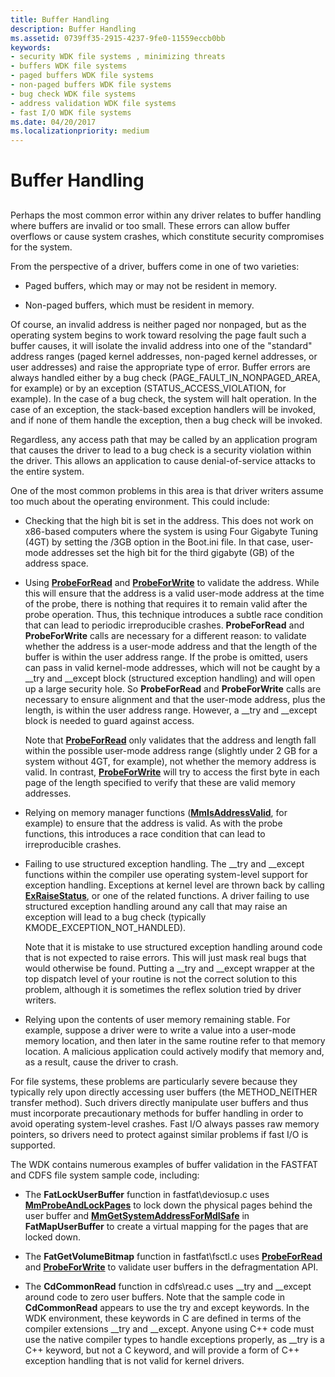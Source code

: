 ```yaml
---
title: Buffer Handling
description: Buffer Handling
ms.assetid: 0739ff35-2915-4237-9fe0-11559eccb0bb
keywords:
- security WDK file systems , minimizing threats
- buffers WDK file systems
- paged buffers WDK file systems
- non-paged buffers WDK file systems
- bug check WDK file systems
- address validation WDK file systems
- fast I/O WDK file systems
ms.date: 04/20/2017
ms.localizationpriority: medium
---
```


# Buffer Handling


## <span id="ddk_buffer_handling_if"></span><span id="DDK_BUFFER_HANDLING_IF"></span>


Perhaps the most common error within any driver relates to buffer handling where buffers are invalid or too small. These errors can allow buffer overflows or cause system crashes, which constitute security compromises for the system.

From the perspective of a driver, buffers come in one of two varieties:

-   Paged buffers, which may or may not be resident in memory.

-   Non-paged buffers, which must be resident in memory.

Of course, an invalid address is neither paged nor nonpaged, but as the operating system begins to work toward resolving the page fault such a buffer causes, it will isolate the invalid address into one of the "standard" address ranges (paged kernel addresses, non-paged kernel addresses, or user addresses) and raise the appropriate type of error. Buffer errors are always handled either by a bug check (PAGE\_FAULT\_IN\_NONPAGED\_AREA, for example) or by an exception (STATUS\_ACCESS\_VIOLATION, for example). In the case of a bug check, the system will halt operation. In the case of an exception, the stack-based exception handlers will be invoked, and if none of them handle the exception, then a bug check will be invoked.

Regardless, any access path that may be called by an application program that causes the driver to lead to a bug check is a security violation within the driver. This allows an application to cause denial-of-service attacks to the entire system.

One of the most common problems in this area is that driver writers assume too much about the operating environment. This could include:

-   Checking that the high bit is set in the address. This does not work on x86-based computers where the system is using Four Gigabyte Tuning (4GT) by setting the /3GB option in the Boot.ini file. In that case, user-mode addresses set the high bit for the third gigabyte (GB) of the address space.

-   Using [**ProbeForRead**](https://docs.microsoft.com/windows-hardware/drivers/ddi/wdm/nf-wdm-probeforread) and [**ProbeForWrite**](https://docs.microsoft.com/windows-hardware/drivers/ddi/wdm/nf-wdm-probeforwrite) to validate the address. While this will ensure that the address is a valid user-mode address at the time of the probe, there is nothing that requires it to remain valid after the probe operation. Thus, this technique introduces a subtle race condition that can lead to periodic irreproducible crashes. **ProbeForRead** and **ProbeForWrite** calls are necessary for a different reason: to validate whether the address is a user-mode address and that the length of the buffer is within the user address range. If the probe is omitted, users can pass in valid kernel-mode addresses, which will not be caught by a \_\_try and \_\_except block (structured exception handling) and will open up a large security hole. So **ProbeForRead** and **ProbeForWrite** calls are necessary to ensure alignment and that the user-mode address, plus the length, is within the user address range. However, a \_\_try and \_\_except block is needed to guard against access.

    Note that [**ProbeForRead**](https://docs.microsoft.com/windows-hardware/drivers/ddi/wdm/nf-wdm-probeforread) only validates that the address and length fall within the possible user-mode address range (slightly under 2 GB for a system without 4GT, for example), not whether the memory address is valid. In contrast, [**ProbeForWrite**](https://docs.microsoft.com/windows-hardware/drivers/ddi/wdm/nf-wdm-probeforwrite) will try to access the first byte in each page of the length specified to verify that these are valid memory addresses.

-   Relying on memory manager functions ([**MmIsAddressValid**](https://docs.microsoft.com/windows-hardware/drivers/ddi/ntddk/nf-ntddk-mmisaddressvalid), for example) to ensure that the address is valid. As with the probe functions, this introduces a race condition that can lead to irreproducible crashes.

-   Failing to use structured exception handling. The \_\_try and \_\_except functions within the compiler use operating system-level support for exception handling. Exceptions at kernel level are thrown back by calling [**ExRaiseStatus**](https://docs.microsoft.com/windows-hardware/drivers/ddi/wdm/nf-wdm-exraisestatus), or one of the related functions. A driver failing to use structured exception handling around any call that may raise an exception will lead to a bug check (typically KMODE\_EXCEPTION\_NOT\_HANDLED).

    Note that it is mistake to use structured exception handling around code that is not expected to raise errors. This will just mask real bugs that would otherwise be found. Putting a \_\_try and \_\_except wrapper at the top dispatch level of your routine is not the correct solution to this problem, although it is sometimes the reflex solution tried by driver writers.

-   Relying upon the contents of user memory remaining stable. For example, suppose a driver were to write a value into a user-mode memory location, and then later in the same routine refer to that memory location. A malicious application could actively modify that memory and, as a result, cause the driver to crash.

For file systems, these problems are particularly severe because they typically rely upon directly accessing user buffers (the METHOD\_NEITHER transfer method). Such drivers directly manipulate user buffers and thus must incorporate precautionary methods for buffer handling in order to avoid operating system-level crashes. Fast I/O always passes raw memory pointers, so drivers need to protect against similar problems if fast I/O is supported.

The WDK contains numerous examples of buffer validation in the FASTFAT and CDFS file system sample code, including:

-   The **FatLockUserBuffer** function in fastfat\\deviosup.c uses [**MmProbeAndLockPages**](https://docs.microsoft.com/windows-hardware/drivers/ddi/wdm/nf-wdm-mmprobeandlockpages) to lock down the physical pages behind the user buffer and [**MmGetSystemAddressForMdlSafe**](https://docs.microsoft.com/windows-hardware/drivers/kernel/mm-bad-pointer) in **FatMapUserBuffer** to create a virtual mapping for the pages that are locked down.

-   The **FatGetVolumeBitmap** function in fastfat\\fsctl.c uses [**ProbeForRead**](https://docs.microsoft.com/windows-hardware/drivers/ddi/wdm/nf-wdm-probeforread) and [**ProbeForWrite**](https://docs.microsoft.com/windows-hardware/drivers/ddi/wdm/nf-wdm-probeforwrite) to validate user buffers in the defragmentation API.

-   The **CdCommonRead** function in cdfs\\read.c uses \_\_try and \_\_except around code to zero user buffers. Note that the sample code in **CdCommonRead** appears to use the try and except keywords. In the WDK environment, these keywords in C are defined in terms of the compiler extensions \_\_try and \_\_except. Anyone using C++ code must use the native compiler types to handle exceptions properly, as \_\_try is a C++ keyword, but not a C keyword, and will provide a form of C++ exception handling that is not valid for kernel drivers.

 

 




